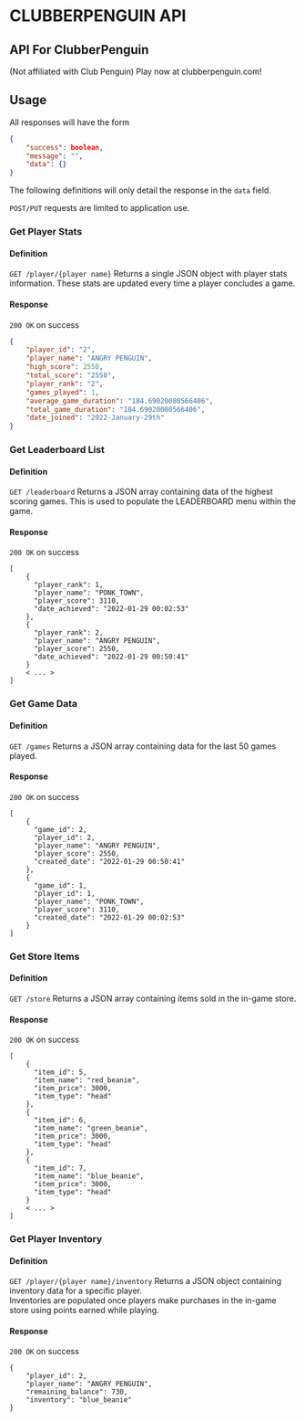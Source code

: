 # CLUBBERPENGUIN API

## API For ClubberPenguin 
(Not affiliated with Club Penguin)
Play now at clubberpenguin.com!

## Usage
All responses will have the form
```json
{
	"success": boolean,
	"message": "",
	"data": {}
}
```
The following definitions will only detail the response in the `data` field.

`POST/PUT` requests are limited to application use.

### Get Player Stats
#### Definition
`GET /player/{player name}`
Returns a single JSON object with player stats information.  These stats are updated every time a player concludes a game.
#### Response
`200 OK` on success
```JSON
{
    "player_id": "2",
    "player_name": "ANGRY PENGUIN",
    "high_score": 2550,
    "total_score": "2550",
    "player_rank": "2",
    "games_played": 1,
    "average_game_duration": "184.69020080566406",
    "total_game_duration": "184.69020080566406",
    "date_joined": "2022-January-29th"
}
```

### Get Leaderboard List
#### Definition
`GET /leaderboard`
Returns a JSON array containing data of the highest scoring games.  This is used to populate the LEADERBOARD menu within
the game.
#### Response
`200 OK` on success
```
[
    {
      "player_rank": 1,
      "player_name": "PONK_TOWN",
      "player_score": 3110,
      "date_achieved": "2022-01-29 00:02:53"
    },
    {
      "player_rank": 2,
      "player_name": "ANGRY PENGUIN",
      "player_score": 2550,
      "date_achieved": "2022-01-29 00:50:41"
    }
    < ... >
]
```

### Get Game Data
#### Definition
`GET /games`
Returns a JSON array containing data for the last 50 games played.  
#### Response
`200 OK` on success
```
[
    {
      "game_id": 2,
      "player_id": 2,
      "player_name": "ANGRY PENGUIN",
      "player_score": 2550,
      "created_date": "2022-01-29 00:50:41"
    },
    {
      "game_id": 1,
      "player_id": 1,
      "player_name": "PONK_TOWN",
      "player_score": 3110,
      "created_date": "2022-01-29 00:02:53"
    }
]
```

### Get Store Items
#### Definition
`GET /store`
Returns a JSON array containing items sold in the in-game store.
#### Response
`200 OK` on success
```
[
    {
      "item_id": 5,
      "item_name": "red_beanie",
      "item_price": 3000,
      "item_type": "head"
    },
    {
      "item_id": 6,
      "item_name": "green_beanie",
      "item_price": 3000,
      "item_type": "head"
    },
    {
      "item_id": 7,
      "item_name": "blue_beanie",
      "item_price": 3000,
      "item_type": "head"
    }
    < ... >
]
```

### Get Player Inventory
#### Definition
`GET /player/{player name}/inventory`
Returns a JSON object containing inventory data for a specific player.  
Inventories are populated once players make purchases in the in-game store using points earned while playing.
#### Response
`200 OK` on success
```
{
    "player_id": 2,
    "player_name": "ANGRY PENGUIN",
    "remaining_balance": 730,
    "inventory": "blue_beanie"
}
```
